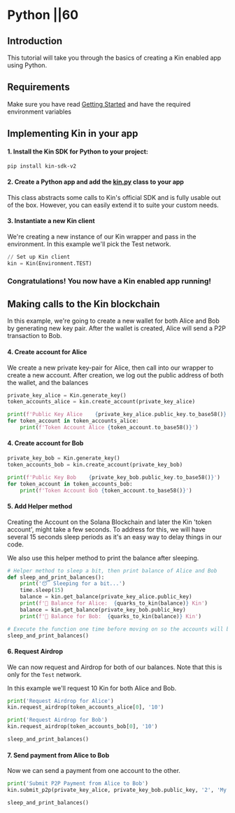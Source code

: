 # Python ||60

## Introduction

This tutorial will take you through the basics of creating a Kin enabled app using Python.

## Requirements

Make sure you have read [Getting Started](/tutorials/#getting-started) and have the required environment variables

## Implementing Kin in your app

#### 1. Install the Kin SDK for Python to your project:

```shell
pip install kin-sdk-v2
```

#### 2. Create a Python app and add the [kin.py](https://github.com/kintegrate/kin-starter-python/blob/main/kin.py) class to your app

This class abstracts some calls to Kin's official SDK and is fully usable out of the box. However, you can easily extend it to suite your custom needs.

#### 3. Instantiate a new Kin client

We're creating a new instance of our Kin wrapper and pass in the environment. In this example we'll pick the Test network.

```python
// Set up Kin client
kin = Kin(Environment.TEST)
```

### Congratulations! You now have a Kin enabled app running!

## Making calls to the Kin blockchain

In this example, we're going to create a new wallet for both Alice and Bob by generating new key pair. After the wallet is created, Alice will send a P2P transaction to Bob.

#### 4. Create account for Alice

We create a new private key-pair for Alice, then call into our wrapper to create a new account. After creation, we log out the public address of both the wallet, and the balances

```python
private_key_alice = Kin.generate_key()
token_accounts_alice = kin.create_account(private_key_alice)

print(f'Public Key Alice    {private_key_alice.public_key.to_base58()}')
for token_account in token_accounts_alice:
    print(f'Token Account Alice {token_account.to_base58()}')
```

#### 4. Create account for Bob

```python
private_key_bob = Kin.generate_key()
token_accounts_bob = kin.create_account(private_key_bob)

print(f'Public Key Bob    {private_key_bob.public_key.to_base58()}')
for token_account in token_accounts_bob:
    print(f'Token Account Bob {token_account.to_base58()}')
```

#### 5. Add Helper method

Creating the Account on the Solana Blockchain and later the Kin 'token account', might take a few seconds. To address for this, we will have several 15 seconds sleep periods as it's an easy way to delay things in our code.

We also use this helper method to print the balance after sleeping.

```python
# Helper method to sleep a bit, then print balance of Alice and Bob
def sleep_and_print_balances():
    print('😴 Sleeping for a bit...')
    time.sleep(15)
    balance = kin.get_balance(private_key_alice.public_key)
    print(f'👛 Balance for Alice:  {quarks_to_kin(balance)} Kin')
    balance = kin.get_balance(private_key_bob.public_key)
    print(f'👛 Balance for Bob:  {quarks_to_kin(balance)} Kin')

# Execute the function one time before moving on so the accounts will be created
sleep_and_print_balances()
```

#### 6. Request Airdrop

We can now request and Airdrop for both of our balances. Note that this is only for the `Test` network.

In this example we'll request 10 Kin for both Alice and Bob.

```python
print('Request Airdrop for Alice')
kin.request_airdrop(token_accounts_alice[0], '10')

print('Request Airdrop for Bob')
kin.request_airdrop(token_accounts_bob[0], '10')

sleep_and_print_balances()
```

#### 7. Send payment from Alice to Bob

Now we can send a payment from one account to the other.

```python
print('Submit P2P Payment from Alice to Bob')
kin.submit_p2p(private_key_alice, private_key_bob.public_key, '2', 'My demo payment')

sleep_and_print_balances()
```
